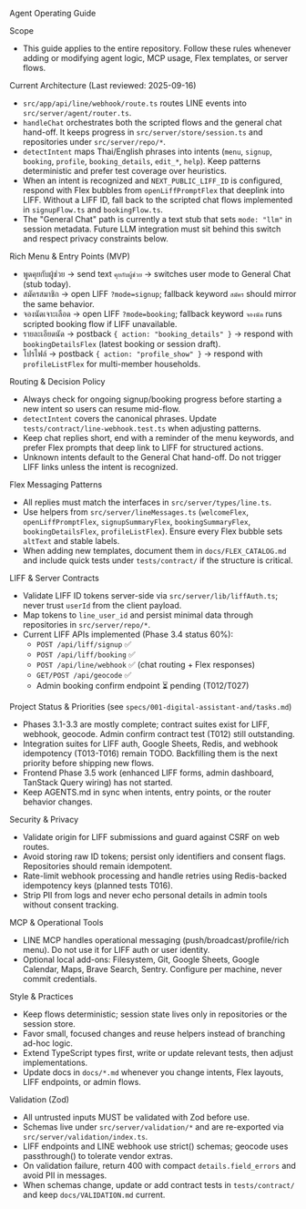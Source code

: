 Agent Operating Guide

Scope
- This guide applies to the entire repository. Follow these rules whenever adding or modifying agent logic, MCP usage, Flex templates, or server flows.

Current Architecture (Last reviewed: 2025-09-16)
- `src/app/api/line/webhook/route.ts` routes LINE events into `src/server/agent/router.ts`.
- `handleChat` orchestrates both the scripted flows and the general chat hand-off. It keeps progress in `src/server/store/session.ts` and repositories under `src/server/repo/*`.
- `detectIntent` maps Thai/English phrases into intents (`menu`, `signup`, `booking`, `profile`, `booking_details`, `edit_*`, `help`). Keep patterns deterministic and prefer test coverage over heuristics.
- When an intent is recognized and `NEXT_PUBLIC_LIFF_ID` is configured, respond with Flex bubbles from `openLiffPromptFlex` that deeplink into LIFF. Without a LIFF ID, fall back to the scripted chat flows implemented in `signupFlow.ts` and `bookingFlow.ts`.
- The "General Chat" path is currently a text stub that sets `mode: "llm"` in session metadata. Future LLM integration must sit behind this switch and respect privacy constraints below.

Rich Menu & Entry Points (MVP)
- พูดคุยกับผู้ช่วย -> send text `คุยกับผู้ช่วย` -> switches user mode to General Chat (stub today).
- สมัครสมาชิก -> open LIFF `?mode=signup`; fallback keyword `สมัคร` should mirror the same behavior.
- จองนัดเจาะเลือด -> open LIFF `?mode=booking`; fallback keyword `จองนัด` runs scripted booking flow if LIFF unavailable.
- รายละเอียดนัด -> postback `{ action: "booking_details" }` -> respond with `bookingDetailsFlex` (latest booking or session draft).
- โปรไฟล์ -> postback `{ action: "profile_show" }` -> respond with `profileListFlex` for multi-member households.

Routing & Decision Policy
- Always check for ongoing signup/booking progress before starting a new intent so users can resume mid-flow.
- `detectIntent` covers the canonical phrases. Update `tests/contract/line-webhook.test.ts` when adjusting patterns.
- Keep chat replies short, end with a reminder of the menu keywords, and prefer Flex prompts that deep link to LIFF for structured actions.
- Unknown intents default to the General Chat hand-off. Do not trigger LIFF links unless the intent is recognized.

Flex Messaging Patterns
- All replies must match the interfaces in `src/server/types/line.ts`.
- Use helpers from `src/server/lineMessages.ts` (`welcomeFlex`, `openLiffPromptFlex`, `signupSummaryFlex`, `bookingSummaryFlex`, `bookingDetailsFlex`, `profileListFlex`). Ensure every Flex bubble sets `altText` and stable labels.
- When adding new templates, document them in `docs/FLEX_CATALOG.md` and include quick tests under `tests/contract/` if the structure is critical.

LIFF & Server Contracts
- Validate LIFF ID tokens server-side via `src/server/lib/liffAuth.ts`; never trust `userId` from the client payload.
- Map tokens to `line_user_id` and persist minimal data through repositories in `src/server/repo/*`.
- Current LIFF APIs implemented (Phase 3.4 status 60%):
  - `POST /api/liff/signup` ✅
  - `POST /api/liff/booking` ✅
  - `POST /api/line/webhook` ✅ (chat routing + Flex responses)
  - `GET/POST /api/geocode` ✅
  - Admin booking confirm endpoint ⏳ pending (T012/T027)

Project Status & Priorities (see `specs/001-digital-assistant-and/tasks.md`)
- Phases 3.1-3.3 are mostly complete; contract suites exist for LIFF, webhook, geocode. Admin confirm contract test (T012) still outstanding.
- Integration suites for LIFF auth, Google Sheets, Redis, and webhook idempotency (T013-T016) remain TODO. Backfilling them is the next priority before shipping new flows.
- Frontend Phase 3.5 work (enhanced LIFF forms, admin dashboard, TanStack Query wiring) has not started.
- Keep AGENTS.md in sync when intents, entry points, or the router behavior changes.

Security & Privacy
- Validate origin for LIFF submissions and guard against CSRF on web routes.
- Avoid storing raw ID tokens; persist only identifiers and consent flags. Repositories should remain idempotent.
- Rate-limit webhook processing and handle retries using Redis-backed idempotency keys (planned tests T016).
- Strip PII from logs and never echo personal details in admin tools without consent tracking.

MCP & Operational Tools
- LINE MCP handles operational messaging (push/broadcast/profile/rich menu). Do not use it for LIFF auth or user identity.
- Optional local add-ons: Filesystem, Git, Google Sheets, Google Calendar, Maps, Brave Search, Sentry. Configure per machine, never commit credentials.

Style & Practices
- Keep flows deterministic; session state lives only in repositories or the session store.
- Favor small, focused changes and reuse helpers instead of branching ad-hoc logic.
- Extend TypeScript types first, write or update relevant tests, then adjust implementations.
- Update docs in `docs/*.md` whenever you change intents, Flex layouts, LIFF endpoints, or admin flows.

Validation (Zod)
- All untrusted inputs MUST be validated with Zod before use.
- Schemas live under `src/server/validation/*` and are re-exported via `src/server/validation/index.ts`.
- LIFF endpoints and LINE webhook use strict() schemas; geocode uses passthrough() to tolerate vendor extras.
- On validation failure, return 400 with compact `details.field_errors` and avoid PII in messages.
- When schemas change, update or add contract tests in `tests/contract/` and keep `docs/VALIDATION.md` current.
